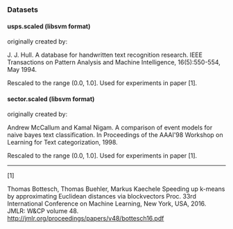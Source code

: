 ### Datasets


#### usps.scaled (libsvm format)

originally created by:

J. J. Hull.
A database for handwritten text recognition research.
IEEE Transactions on Pattern Analysis and Machine Intelligence, 16(5):550-554, May 1994. 

Rescaled to the range (0.0, 1.0].
Used for experiments in paper [1].

#### sector.scaled (libsvm format)

originally created by:

Andrew McCallum and Kamal Nigam.
A comparison of event models for naive bayes text classification.
In Proceedings of the AAAI'98 Workshop on Learning for Text categorization, 1998. 

Rescaled to the range (0.0, 1.0].
Used for experiments in paper [1].

---

[1]

Thomas Bottesch, Thomas Buehler, Markus Kaechele
Speeding up k-means by approximating Euclidean distances via blockvectors
Proc. 33rd International Conference on Machine Learning, New York, USA, 2016. 
JMLR: W&CP volume 48. http://jmlr.org/proceedings/papers/v48/bottesch16.pdf
